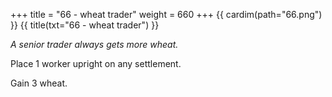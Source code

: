 +++
title = "66 - wheat trader"
weight = 660
+++
{{ cardim(path="66.png") }}
{{ title(txt="66 - wheat trader") }}

*A senior trader always gets more wheat.*

Place 1 worker upright on any settlement.

Gain 3 wheat.
